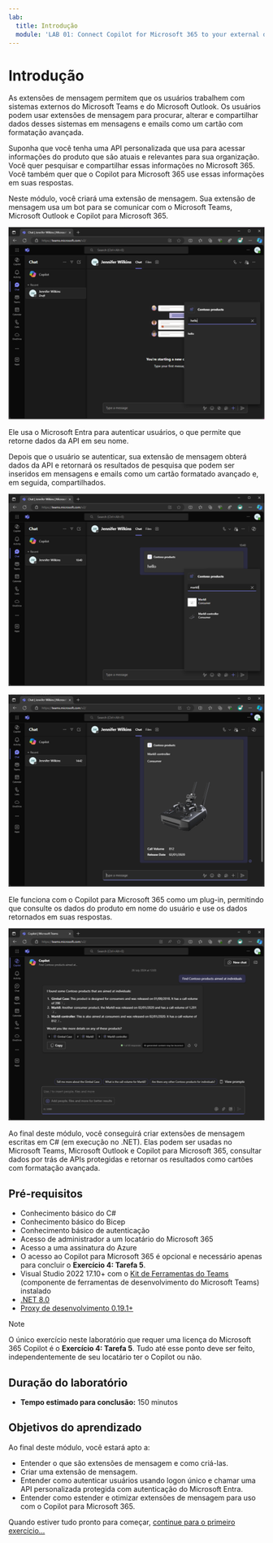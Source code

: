```yaml
---
lab:
  title: Introdução
  module: 'LAB 01: Connect Copilot for Microsoft 365 to your external data in real-time with message extension plugins built with .NET and Visual Studio'
---
```


# Introdução

As extensões de mensagem permitem que os usuários trabalhem com sistemas externos do Microsoft Teams e do Microsoft Outlook. Os usuários podem usar extensões de mensagem para procurar, alterar e compartilhar dados desses sistemas em mensagens e emails como um cartão com formatação avançada.

Suponha que você tenha uma API personalizada que usa para acessar informações do produto que são atuais e relevantes para sua organização. Você quer pesquisar e compartilhar essas informações no Microsoft 365. Você também quer que o Copilot para Microsoft 365 use essas informações em suas respostas.

Neste módulo, você criará uma extensão de mensagem. Sua extensão de mensagem usa um bot para se comunicar com o Microsoft Teams, Microsoft Outlook e Copilot para Microsoft 365.

![Captura de tela dos resultados da pesquisa retornados por uma extensão de mensagem baseada em pesquisa no Microsoft Teams.](../media/1-search-results.png)

Ele usa o Microsoft Entra para autenticar usuários, o que permite que retorne dados da API em seu nome.

Depois que o usuário se autenticar, sua extensão de mensagem obterá dados da API e retornará os resultados de pesquisa que podem ser inseridos em mensagens e emails como um cartão formatado avançado e, em seguida, compartilhados.

![Captura de tela dos resultados da pesquisa que usam dados de uma API externa no Microsoft Teams.](../media/3-search-results-api.png)

![Captura de tela do resultado da pesquisa inserido em uma mensagem no Microsoft Teams.](../media/4-adaptive-card.png)

Ele funciona com o Copilot para Microsoft 365 como um plug-in, permitindo que consulte os dados do produto em nome do usuário e use os dados retornados em suas respostas.

![Captura de tela de uma resposta no Copilot para Microsoft 365 que contém informações retornadas pelo plug-in de extensão de mensagem. Um cartão adaptável é exibido mostrando informações do produto.](../media/5-copilot-answer.png)

Ao final deste módulo, você conseguirá criar extensões de mensagem escritas em C# (em execução no .NET). Elas podem ser usadas no Microsoft Teams, Microsoft Outlook e Copilot para Microsoft 365, consultar dados por trás de APIs protegidas e retornar os resultados como cartões com formatação avançada.

## Pré-requisitos

- Conhecimento básico do C#
- Conhecimento básico do Bicep
- Conhecimento básico de autenticação
- Acesso de administrador a um locatário do Microsoft 365
- Acesso a uma assinatura do Azure
- O acesso ao Copilot para Microsoft 365 é opcional e necessário apenas para concluir o **Exercício 4: Tarefa 5**.
- Visual Studio 2022 17.10+ com o [Kit de Ferramentas do Teams](/microsoftteams/platform/toolkit/toolkit-v4/teams-toolkit-fundamentals-vs) (componente de ferramentas de desenvolvimento do Microsoft Teams) instalado
- [.NET 8.0](https://dotnet.microsoft.com/download/dotnet/8.0)
- [Proxy de desenvolvimento 0.19.1+](https://aka.ms/devproxy)

> [!NOTE]
> O único exercício neste laboratório que requer uma licença do Microsoft 365 Copilot é o **Exercício 4: Tarefa 5**. Tudo até esse ponto deve ser feito, independentemente de seu locatário ter o Copilot ou não.

## Duração do laboratório

  - **Tempo estimado para conclusão:** 150 minutos

## Objetivos do aprendizado

Ao final deste módulo, você estará apto a:

- Entender o que são extensões de mensagem e como criá-las.
- Criar uma extensão de mensagem.
- Entender como autenticar usuários usando logon único e chamar uma API personalizada protegida com autenticação do Microsoft Entra.
- Entender como estender e otimizar extensões de mensagem para uso com o Copilot para Microsoft 365.

Quando estiver tudo pronto para começar, [continue para o primeiro exercício...](./2-exercise-create-a-message-extension.md)
